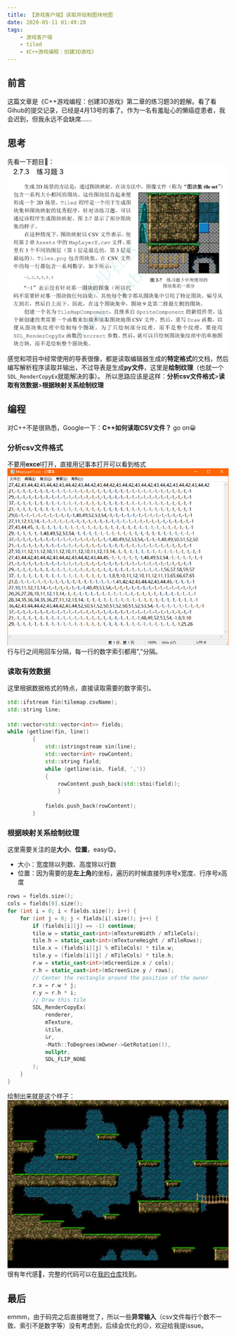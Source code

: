 ```yaml
---
title: 【游戏客户端】读取并绘制图块地图
date: 2020-05-11 01:49:28
tags:
    - 游戏客户端
    - tiled
    - 《C++游戏编程：创建3D游戏》
---
```


## 前言
这篇文章是《C++游戏编程：创建3D游戏》第二章的练习题3的题解。看了看Gihub的提交记录，已经是4月13号的事了。作为一名有羞耻心的懒癌症患者，我会迟到，但我永远不会缺席......

<!-- more -->

## 思考
先看一下题目🤔：
![20200511001300-image.png](/img/GameProgramInCpp/1.png)
感觉和项目中经常使用的导表很像，都是读取编辑器生成的**特定格式**的文档，然后编写解析程序读取并输出，不过导表是生成**py文件**，这里是**绘制纹理**（也就一个`SDL_RenderCopyEx`就能解决的事）。
所以思路应该是这样：**分析csv文件格式**>**读取有效数据**>**根据映射关系绘制纹理**

## 编程
对C++不是很熟悉，Google一下：**C++如何读取CSV文件？**
go on😀

### 分析csv文件格式
不要用**exce**l打开，直接用记事本打开可以看到格式
![20200511004253-image.png](/img/GameProgramInCpp/2.png)
行与行之间用回车分隔，每一行的数字索引都用","分隔。

### 读取有效数据
这里根据数据格式的特点，直接读取需要的数字索引。
```cpp
std::ifstream fin(tilemap.csvName);
std::string line;

std::vector<std::vector<int>> fields;
while (getline(fin, line))
        {
            std::istringstream sin(line);
            std::vector<int> rowContent;
            std::string field;
            while (getline(sin, field, ','))
            {
                rowContent.push_back(std::stoi(field));
                }

            fields.push_back(rowContent);
        }
```

### 根据映射关系绘制纹理
这里需要关注的是**大小**、**位置**，easy😋。
* 大小：宽度除以列数、高度除以行数
* 位置：因为需要的是**左上角**的坐标，遍历的时候直接列序号x宽度、行序号x高度

```cpp
rows = fields.size();
cols = fields[0].size();
for (int i = 0; i < fields.size(); i++) {
    for (int j = 0; j < fields[i].size(); j++) {
        if (fields[i][j] == -1) continue;
        tile.w = static_cast<int>(mTextureWidth / mTileCols);
        tile.h = static_cast<int>(mTextureHeight / mTileRows);
        tile.x = (fields[i][j] % mTileCols) * tile.w;
        tile.y = (fields[i][j] / mTileCols) * tile.h;
        r.w = static_cast<int>(mScreenSize.x / cols);
        r.h = static_cast<int>(mScreenSize.y / rows);
        // Center the rectangle around the position of the owner
        r.x = r.w * j;
        r.y = r.h * i;
        // Draw this tile
        SDL_RenderCopyEx(
            renderer, 
            mTexture, 
            &tile, 
            &r, 
            -Math::ToDegrees(mOwner->GetRotation()),
            nullptr,
            SDL_FLIP_NONE
        );
    }
}
```
绘制出来就是这个样子：
![20200511013654-image.png](/img/GameProgramInCpp/3.png)
很有年代感🤣，完整的代码可以在[我的仓库](https://github.com/GochenRyan/GameProgrammingInCPlus/tree/master/Chapter2/Practice_2_tilemap)找到。

## 最后
emmm，由于码完之后直接睡觉了，所以一些**异常输入**（csv文件每行个数不一致、索引不是数字等）没有考虑到，后续会优化的😑，欢迎给我提issue。


